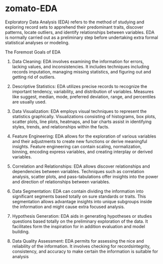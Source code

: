 # zomato-EDA
Exploratory Data Analysis (EDA) refers to the method of studying and exploring record sets to apprehend their predominant traits, discover patterns, locate outliers, and identify relationships between variables. EDA is normally carried out as a preliminary step before undertaking extra formal statistical analyses or modeling.

The Foremost Goals of EDA
1. Data Cleaning: EDA involves examining the information for errors, lacking values, and inconsistencies. It includes techniques including records imputation, managing missing statistics, and figuring out and getting rid of outliers.

2. Descriptive Statistics: EDA utilizes precise records to recognize the important tendency, variability, and distribution of variables. Measures like suggest, median, mode, preferred deviation, range, and percentiles are usually used.


3. Data Visualization: EDA employs visual techniques to represent the statistics graphically. Visualizations consisting of histograms, box plots, scatter plots, line plots, heatmaps, and bar charts assist in identifying styles, trends, and relationships within the facts.

4. Feature Engineering: EDA allows for the exploration of various variables and their adjustments to create new functions or derive meaningful insights. Feature engineering can contain scaling, normalization, binning, encoding express variables, and creating interplay or derived variables.

5. Correlation and Relationships: EDA allows discover relationships and dependencies between variables. Techniques such as correlation analysis, scatter plots, and pass-tabulations offer insights into the power and direction of relationships between variables.

6. Data Segmentation: EDA can contain dividing the information into significant segments based totally on sure standards or traits. This segmentation allows advantage insights into unique subgroups inside the information and might cause extra focused analysis.

7. Hypothesis Generation: EDA aids in generating hypotheses or studies questions based totally on the preliminary exploration of the data. It facilitates form the inspiration for in addition evaluation and model building.

8. Data Quality Assessment: EDA permits for assessing the nice and reliability of the information. It involves checking for recordsintegrity, consistency, and accuracy to make certain the information is suitable for analysis
